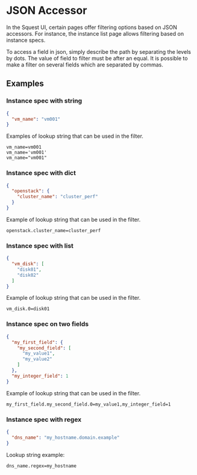 # JSON Accessor

In the Squest UI, certain pages offer filtering options based on JSON accessors. For instance, the instance list page allows filtering based on instance specs.

To access a field in json, simply describe the path by separating the levels by dots. The value of field to filter
must be after an equal. It is possible to make a filter on several fields which are separated by commas.

## Examples

### Instance spec with string

```json
{
  "vm_name": "vm001"
}
```

Examples of lookup string that can be used in the filter.

```
vm_name=vm001
vm_name='vm001'
vm_name="vm001"
```

### Instance spec with dict

```json
{
  "openstack": {
    "cluster_name": "cluster_perf"
  }
}
```

Example of lookup string that can be used in the filter.

```
openstack.cluster_name=cluster_perf
```

### Instance spec with list

```json
{
  "vm_disk": [
    "disk01",
    "disk02"
  ]
}
```

Example of lookup string that can be used in the filter.

```
vm_disk.0=disk01
```

### Instance spec on two fields

```json
{
  "my_first_field": {
    "my_second_field": [
      "my_value1",
      "my_value2"
    ]
  },
  "my_integer_field": 1
}
```

Example of lookup string that can be used in the filter.

```
my_first_field.my_second_field.0=my_value1,my_integer_field=1
```

### Instance spec with regex

```json
{
  "dns_name": "my_hostname.domain.example"
}
```

Lookup string example:

```
dns_name.regex=my_hostname
```
